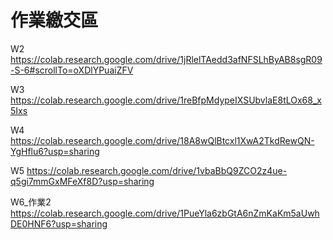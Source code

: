 # 作業繳交區
W2
https://colab.research.google.com/drive/1jRlelTAedd3afNFSLhByAB8sgR09-S-6#scrollTo=oXDlYPuaiZFV

W3
https://colab.research.google.com/drive/1reBfpMdypeIXSUbvlaE8tLOx68_x5Ixs

W4
https://colab.research.google.com/drive/18A8wQlBtcxl1XwA2TkdRewQN-YgHflu6?usp=sharing

W5
https://colab.research.google.com/drive/1vbaBbQ9ZCO2z4ue-q5gi7mmGxMFeXf8D?usp=sharing

W6_作業2
https://colab.research.google.com/drive/1PueYla6zbGtA6nZmKaKm5aUwhDE0HNF6?usp=sharing
